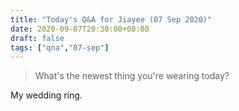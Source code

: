 ```yaml
---
title: "Today's Q&A for Jiayee (07 Sep 2020)"
date: 2020-09-07T20:30:00+08:00
draft: false
tags: ["qna","07-sep"]
---
```

> What's the newest thing you're wearing today?

My wedding ring.
